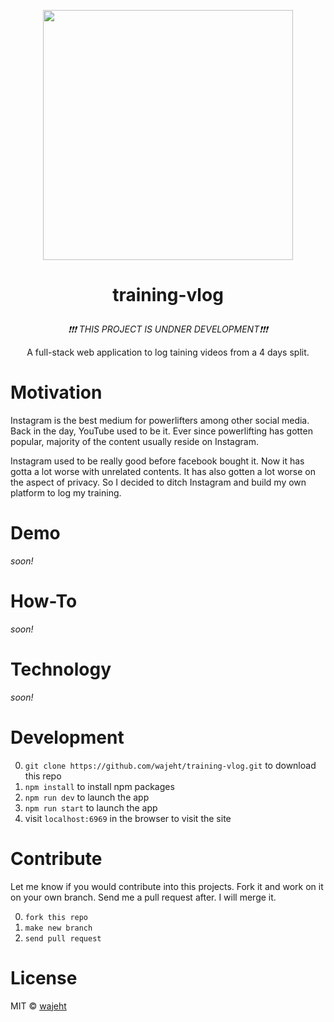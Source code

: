 <p align="center"><img src="https://raw.githubusercontent.com/wajeht/training-vlog/main/public/images/screenshot_index.png" width="400"></p>

# <p align="center">training-vlog</p>

<p align="center"><em>❗❗❗ THIS PROJECT IS UNDNER DEVELOPMENT❗❗❗</em></p>

<p align="center">A full-stack web application to log taining videos from a 4 days split.</p>

# Motivation

Instagram is the best medium for powerlifters among other social media. Back in the day, YouTube used to be it. Ever since powerlifting has gotten popular, majority of the content usually reside on Instagram.

Instagram used to be really good before facebook bought it. Now it has gotta a lot worse with unrelated contents. It has also gotten a lot worse on the aspect of privacy. So I decided to ditch Instagram and build my own platform to log my training.

# Demo

<em>soon!</em>

# How-To

<em>soon!</em>

# Technology

<em>soon!</em>

# Development

0. `git clone https://github.com/wajeht/training-vlog.git` to download this repo
1. `npm install` to install npm packages
2. `npm run dev` to launch the app
3. `npm run start` to launch the app
4. visit `localhost:6969` in the browser to visit the site

# Contribute

Let me know if you would contribute into this projects. Fork it and work on it on your own branch. Send me a pull request after. I will merge it.

0. `fork this repo`
1. `make new branch`
2. `send pull request`

# License

MIT © [wajeht](https://wajeht.github.io/)
